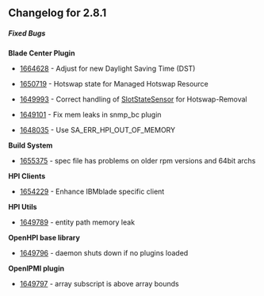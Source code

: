 ﻿
## Changelog for 2.8.1

##### Fixed Bugs

**Blade Center Plugin**

-   [1664628](http://sourceforge.net/tracker/?func=detail&aid=1664628&group_id=71730&atid=532251)  - Adjust for new Daylight Saving Time (DST)
    
-   [1650719](http://sourceforge.net/tracker/?func=detail&aid=1650719&group_id=71730&atid=532251)  - Hotswap state for Managed Hotswap Resource
    
-   [1649993](http://sourceforge.net/tracker/?func=detail&aid=1649993&group_id=71730&atid=532251)  - Correct handling of  [SlotStateSensor](http://openhpi.org/SlotStateSensor)  for Hotswap-Removal
    
-   [1649101](http://sourceforge.net/tracker/?func=detail&aid=1649101&group_id=71730&atid=532251)  - Fix mem leaks in snmp_bc plugin
    
-   [1648035](http://sourceforge.net/tracker/?func=detail&aid=1648035&group_id=71730&atid=532251)  - Use SA_ERR_HPI_OUT_OF_MEMORY
    

**Build System**

-   [1655375](http://sourceforge.net/tracker/?func=detail&aid=1655375&group_id=71730&atid=532251)  - spec file has problems on older rpm versions and 64bit archs
    

**HPI Clients**

-   [1654229](http://sourceforge.net/tracker/?func=detail&aid=1654229&group_id=71730&atid=532251)  - Enhance IBMblade specific client
    

**HPI Utils**

-   [1649789](http://sourceforge.net/tracker/?func=detail&aid=1649789&group_id=71730&atid=532251)  - entity path memory leak
    

**OpenHPI base library**

-   [1649796](http://sourceforge.net/tracker/?func=detail&aid=1649796&group_id=71730&atid=532251)  - daemon shuts down if no plugins loaded
    

**OpenIPMI plugin**

-   [1649797](http://sourceforge.net/tracker/?func=detail&aid=1649797&group_id=71730&atid=532251)  - array subscript is above array bounds
